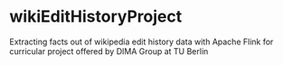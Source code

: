 # wikiEditHistoryProject
Extracting facts out of wikipedia edit history data with Apache Flink for curricular project offered by DIMA Group at TU Berlin
